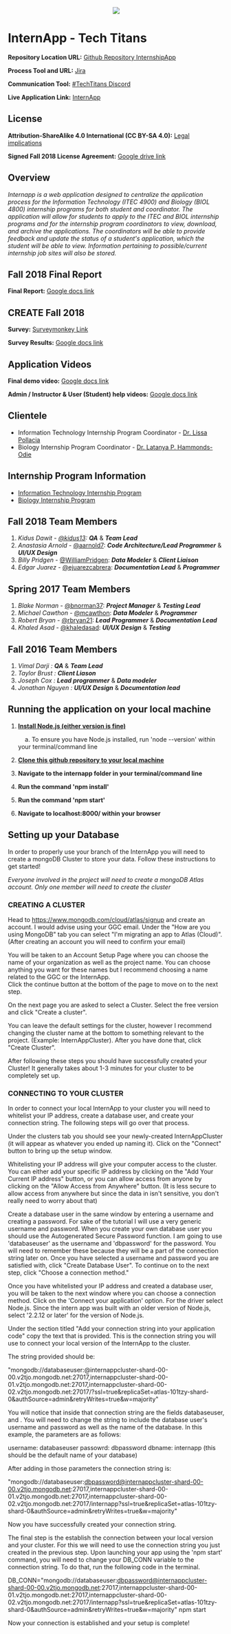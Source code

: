 <div style="text-align:center"><img src ="public/images/logos.png" /></div>

# InternApp - Tech Titans

**Repository Location URL:** [Github Repository InternshipApp](https://github.com/soft-eng-practicum/internapp/tree/fall2018)

**Process Tool and URL:** [Jira](http://itec-gunay.duckdns.org:8080/)

**Communication Tool:** [#TechTitans Discord](https://discordapp.com/channels/349336806208045068/484669720797118479)

**Live Application Link:** [InternApp](http://ggc-internapp.herokuapp.com/)

## License

**Attribution-ShareAlike 4.0 International (CC BY-SA 4.0):** [Legal implications](https://creativecommons.org/licenses/by-sa/4.0/legalcode)

**Signed Fall 2018 License Agreement:** [Google drive link](https://drive.google.com/file/d/0B7qocu_f8Ouqa2NQdnVpZWtSVlE/view?usp=sharing)

## Overview

_Internapp is a web application designed to centralize the application process for the Information Technology (ITEC 4900) and Biology (BIOL 4800) internship programs for both student and coordinator. The application will allow for students to apply to the ITEC and BIOL internship programs and for the internship program coordinators to view, download, and archive the applications. The coordinators will be able to provide feedback and update the status of a student's application, which the student will be able to view. Information pertaining to possible/current internship job sites will also be stored._

## Fall 2018 Final Report

**Final Report:** [Google docs link](https://docs.google.com/document/d/14bPVeReTpH6RkloFUZmiIxMZo8cSe6K3K5anvwolyLU/edit?usp=sharing)

## CREATE Fall 2018

**Survey:** [Surveymonkey Link](https://www.surveymonkey.com/r/PDBYFQT)

**Survey Results:** [Google docs link](https://drive.google.com/open?id=1g0W9waGUavpq-RcSLb5mhasSQGrxeIgh)

## Application Videos

**Final demo video:** [Google docs link](https://drive.google.com/open?id=1xodxNxzcsSZH2Ne7Zw9WUetn8DXt5THZ)

**Admin / Instructor & User (Student) help videos:** [Google docs link](https://drive.google.com/open?id=1cq0CpIgEMnVpqNSvyIA5uAYXXzTBwhPd)

## Clientele

- Information Technology Internship Program Coordinator - [Dr. Lissa Pollacia](http://www.ggc.edu/about-ggc/directory/lissa-pollacia)
- Biology Internship Program Coordinator - [Dr. Latanya P. Hammonds-Odie](http://www.ggc.edu/about-ggc/directory/latanya-hammonds-odie)

## Internship Program Information

- [Information Technology Internship Program](http://www.ggc.edu/academics/schools/school-of-science-and-technology/internships/#itec4900)
- [Biology Internship Program](http://www.ggc.edu/academics/schools/school-of-science-and-technology/internships/#chem4800)

## Fall 2018 Team Members

1. _Kidus Dawit - [@kidus13](https://github.com/kidus13):_ **_QA_** & **_Team Lead_** <br>
2. _Anastasia Arnold_ - [@aarnold7](https://github.com/aarnold7): **_Code Architecture/Lead Programmer_** & **_UI/UX Design_**<br>
3. _Billy Pridgen_ - [@WilliamPridgen](https://github.com/WilliamPridgen): **_Data Modeler_** & **_Client Liaison_** <br>
4. _Edgar Juarez_ - [@ejuarezcabrera](https://github.com/ejuarezcabrera): **_Documentation Lead_** & **_Programmer_** <br>

## Spring 2017 Team Members

1. _Blake Norman_ - [@bnorman37](https://github.com/blakenorman37): **_Project Manager_** & **_Testing Lead_**<br>
2. _Michael Cawthon_ - [@mcawthon](https://github.com/mcawthon): **_Data Modeler_** & **_Programmer_**<br>
3. _Robert Bryan_ - [@rbryan21](https://github.com/rbryan21): **_Lead Programmer_** & **_Documentation Lead_**<br>
4. _Khaled Asad_ - [@khaledasad](https://github.com/khaledasad): **_UI/UX Design_** & **_Testing_**<br>

## Fall 2016 Team Members

1. _Vimal Darji :_ **_QA_** & **_Team Lead_** <br>
2. _Taylor Brust :_ **_Client Liason_** <br>
3. _Joseph Cox :_ **_Lead programmer_** & **_Data modeler_**<br>
4. _Jonathan Nguyen :_ **_UI/UX Design_** & **_Documentation lead_**<br>

## Running the application on your local machine

1. **[Install Node.js (either version is fine)](https://nodejs.org/en/)**<br>

   &nbsp;&nbsp;&nbsp;&nbsp;a. To ensure you have Node.js installed, run 'node --version' within your terminal/command line<br/>

2. **[Clone this github repository to your local machine](https://github.com/soft-eng-practicum/internapp)**<br>
3. **Navigate to the internapp folder in your terminal/command line**<br>
4. **Run the command 'npm install'**<br>
5. **Run the command 'npm start'**<br>
6. **Navigate to localhost:8000/ within your browser**<br>

## Setting up your Database

In order to properly use your branch of the InternApp you will need to create a mongoDB Cluster to store your data.  Follow these instructions to get started!


*Everyone involved in the project will need to create a mongoDB Atlas account. Only one member will need to create the cluster*

### CREATING A CLUSTER

Head to https://www.mongodb.com/cloud/atlas/signup and create an account.  I would advise using your GGC email.  Under the "How are you using MongoDB" tab you can select "I'm migrating an app to Atlas (Cloud)". (After creating an account you will need to confirm your email)

You will be taken to an Account Setup Page where you can choose the name of your organization as well as the project name.  You can choose anything you want for these names but I recommend choosing a name related to the GGC or the InternApp.  
Click the continue button at the bottom of the page to move on to the next step.

On the next page you are asked to select a Cluster.  Select the free version and click "Create a cluster". 

You can leave the default settings for the cluster, however I recommend changing the cluster name at the bottom to something relevant to the project.  (Example: InternAppCluster).  After you have done that, click "Create Cluster".

After following these steps you should have successfully created your Cluster!  It generally takes about 1-3 minutes for your cluster to be completely set up.  

### CONNECTING TO YOUR CLUSTER

In order to connect your local InternApp to your cluster you will need to whitelist your IP address, create a database user, and create your connection string.  The following steps will go over that process.

Under the clusters tab you should see your newly-created InternAppCluster (it will appear as whatever you ended up naming it).  Click on the "Connect" button to bring up the setup window. 

Whitelisting your IP address will give your computer access to the cluster.  You can either add your specific IP address by clicking on the "Add Your Current IP address" button, or you can allow access from anyone by clicking on the "Allow Access from Anywhere" button.  (It is less secure to allow access from anywhere but since the data in isn't sensitive, you don't really need to worry about that)

Create a database user in the same window by entering a username and creating a password.  For sake of the tutorial I will use a very generic username and password.  When you create your own database user you should use the Autogenerated Secure Password function.  I am going to use 'databaseuser' as the username and 'dbpassword' for the password.  You will need to remember these because they will be a part of the connection string later on.  Once you have selected a username and password you are satisfied with, click "Create Database User".  To continue on to the next step, click "Choose a connection method."

Once you have whitelisted your IP address and created a database user, you will be taken to the next window where you can choose a connection method.  Click on the 'Connect your application' option. For the driver select Node.js. Since the intern app was built with an older version of Node.js, select '2.2.12 or later' for the version of Node.js.  

Under the section titled "Add your connection string into your application code" copy the text that is provided.  This is the connection string you will use to connect your local version of the InternApp to the cluster.  

The string provided should be:

"mongodb://databaseuser:<password>@internappcluster-shard-00-00.v2tjo.mongodb.net:27017,internappcluster-shard-00-01.v2tjo.mongodb.net:27017,internappcluster-shard-00-02.v2tjo.mongodb.net:27017/<dbname>?ssl=true&replicaSet=atlas-101tzy-shard-0&authSource=admin&retryWrites=true&w=majority"

You will notice that inside that connection string are the fields databaseuser, <dbname> and <password>. You will need to change the string to include the database user's username and password as well as the name of the database.  In this example, the parameters are as follows:

username: databaseuser
passowrd: dbpassword
dbname: internapp (this should be the default name of your database)

After adding in those parameters the connection string is:

"mongodb://databaseuser:dbpassword@internappcluster-shard-00-00.v2tjo.mongodb.net:27017,internappcluster-shard-00-01.v2tjo.mongodb.net:27017,internappcluster-shard-00-02.v2tjo.mongodb.net:27017/internapp?ssl=true&replicaSet=atlas-101tzy-shard-0&authSource=admin&retryWrites=true&w=majority"

Now you have successfully created your connection string.  

The final step is the establish the connection between your local version and your cluster.  For this we will need to use the connection string you just created in the previous step.  Upon launching your app using the 'npm start' command, you will need to change your DB_CONN variable to the connection string.  To do that, run the following code in the terminal.

DB_CONN="mongodb://databaseuser:dbpassword@internappcluster-shard-00-00.v2tjo.mongodb.net:27017,internappcluster-shard-00-01.v2tjo.mongodb.net:27017,internappcluster-shard-00-02.v2tjo.mongodb.net:27017/internapp?ssl=true&replicaSet=atlas-101tzy-shard-0&authSource=admin&retryWrites=true&w=majority" npm start

Now your connection is established and your setup is complete!